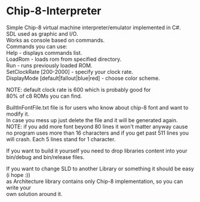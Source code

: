# Chip-8-Interpreter
Simple Chip-8 virtual machine interpreter/emulator implemented in C#.  
SDL used as graphic and I/O.  
Works as console based on commands.  
Commands you can use:  
Help - displays commands list.  
LoadRom - loads rom from specified directory.  
Run - runs previously loaded ROM.    
SetClockRate [200-2000] - specify your clock rate.    
DisplayMode [default|fallout|blue|red] - choose color scheme.  

NOTE: default clock rate is 600 which is probably good for   
80% of c8 ROMs you can find.  


BuiltInFontFile.txt file is for users who know about chip-8 font and want to modify it.  
In case you mess up just delete the file and it will be generated again.    
NOTE: if you add more font beyond 80 lines it won't matter anyway cause        
no program uses more than 16 characters and if you get past 511 lines you    
will crash. Each 5 lines stand for 1 character.     


If you want to build it yourself you need to drop libraries content into your  
bin/debug and bin/release files.   

If you want to change SLD to another Library or something it should be easy (i hope :))   
as Architecture library contains only Chip-8 implementation, so you can write your  
own solution around it.   
 


